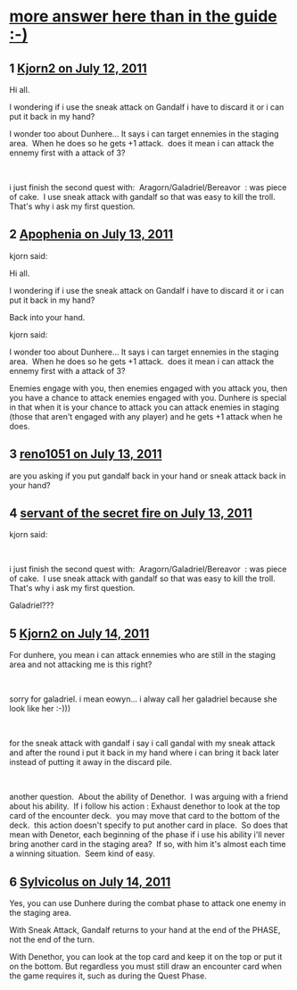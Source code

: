 # [more answer here than in the guide :-)](https://community.fantasyflightgames.com/topic/49873-more-answer-here-than-in-the-guide/)

## 1 [Kjorn2 on July 12, 2011](https://community.fantasyflightgames.com/topic/49873-more-answer-here-than-in-the-guide/?do=findComment&comment=498941)

Hi all.

I wondering if i use the sneak attack on Gandalf i have to discard it or i can put it back in my hand?

I wonder too about Dunhere... It says i can target ennemies in the staging area.  When he does so he gets +1 attack.  does it mean i can attack the ennemy first with a attack of 3?

 

i just finish the second quest with:  Aragorn/Galadriel/Bereavor  : was piece of cake.  I use sneak attack with gandalf so that was easy to kill the troll.  That's why i ask my first question.

## 2 [Apophenia on July 13, 2011](https://community.fantasyflightgames.com/topic/49873-more-answer-here-than-in-the-guide/?do=findComment&comment=498979)

kjorn said:

Hi all.

I wondering if i use the sneak attack on Gandalf i have to discard it or i can put it back in my hand?

Back into your hand.

kjorn said:

I wonder too about Dunhere... It says i can target ennemies in the staging area.  When he does so he gets +1 attack.  does it mean i can attack the ennemy first with a attack of 3?

Enemies engage with you, then enemies engaged with you attack you, then you have a chance to attack enemies engaged with you. Dunhere is special in that when it is your chance to attack you can attack enemies in staging (those that aren't engaged with any player) and he gets +1 attack when he does. 

## 3 [reno1051 on July 13, 2011](https://community.fantasyflightgames.com/topic/49873-more-answer-here-than-in-the-guide/?do=findComment&comment=499143)

are you asking if you put gandalf back in your hand or sneak attack back in your hand?

## 4 [servant of the secret fire on July 13, 2011](https://community.fantasyflightgames.com/topic/49873-more-answer-here-than-in-the-guide/?do=findComment&comment=499259)

kjorn said:

 

i just finish the second quest with:  Aragorn/Galadriel/Bereavor  : was piece of cake.  I use sneak attack with gandalf so that was easy to kill the troll.  That's why i ask my first question.



Galadriel???

## 5 [Kjorn2 on July 14, 2011](https://community.fantasyflightgames.com/topic/49873-more-answer-here-than-in-the-guide/?do=findComment&comment=499854)

For dunhere, you mean i can attack ennemies who are still in the staging area and not attacking me is this right? 

 

sorry for galadriel. i mean eowyn... i alway call her galadriel because she look like her :-)))

 

for the sneak attack with gandalf i say i call gandal with my sneak attack and after the round i put it back in my hand where i can bring it back later instead of putting it away in the discard pile.

 

another question.  About the ability of Denethor.  I was arguing with a friend about his ability.  If i follow his action : Exhaust denethor to look at the top card of the encounter deck.  you may move that card to the bottom of the deck.  this action doesn't specify to put another card in place.  So does that mean with Denetor, each beginning of the phase if i use his ability i'll never bring another card in the staging area?  If so, with him it's almost each time a winning situation.  Seem kind of easy.

## 6 [Sylvicolus on July 14, 2011](https://community.fantasyflightgames.com/topic/49873-more-answer-here-than-in-the-guide/?do=findComment&comment=499861)

Yes, you can use Dunhere during the combat phase to attack one enemy in the staging area.

With Sneak Attack, Gandalf returns to your hand at the end of the PHASE, not the end of the turn.

With Denethor, you can look at the top card and keep it on the top or put it on the bottom. But regardless you must still draw an encounter card when the game requires it, such as during the Quest Phase.

